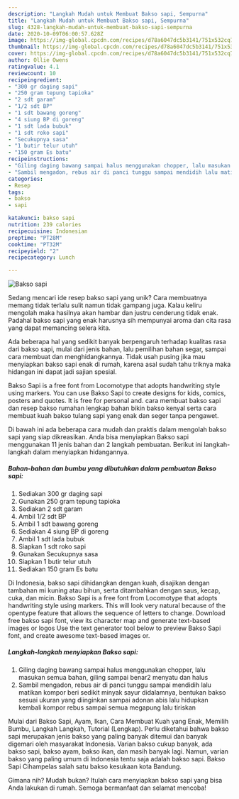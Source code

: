 ```yaml
---
description: "Langkah Mudah untuk Membuat Bakso sapi, Sempurna"
title: "Langkah Mudah untuk Membuat Bakso sapi, Sempurna"
slug: 4328-langkah-mudah-untuk-membuat-bakso-sapi-sempurna
date: 2020-10-09T06:00:57.628Z
image: https://img-global.cpcdn.com/recipes/d78a6047dc5b3141/751x532cq70/bakso-sapi-foto-resep-utama.jpg
thumbnail: https://img-global.cpcdn.com/recipes/d78a6047dc5b3141/751x532cq70/bakso-sapi-foto-resep-utama.jpg
cover: https://img-global.cpcdn.com/recipes/d78a6047dc5b3141/751x532cq70/bakso-sapi-foto-resep-utama.jpg
author: Ollie Owens
ratingvalue: 4.1
reviewcount: 10
recipeingredient:
- "300 gr daging sapi"
- "250 gram tepung tapioka"
- "2 sdt garam"
- "1/2 sdt BP"
- "1 sdt bawang goreng"
- "4 siung BP di goreng"
- "1 sdt lada bubuk"
- "1 sdt roko sapi"
- "Secukupnya sasa"
- "1 butir telur utuh"
- "150 gram Es batu"
recipeinstructions:
- "Giling daging bawang sampai halus menggunakan chopper, lalu masukan semua bahan, giling sampai benar2 menyatu dan halus"
- "Sambil mengadon, rebus air di panci tunggu sampai mendidih lalu matikan kompor beri sedikit minyak sayur didalamnya, bentukan bakso sesuai ukuran yang diinginkan sampai adonan abis lalu hidupkan kembali kompor rebus sampai semua megapung lalu tiriskan"
categories:
- Resep
tags:
- bakso
- sapi

katakunci: bakso sapi 
nutrition: 239 calories
recipecuisine: Indonesian
preptime: "PT28M"
cooktime: "PT32M"
recipeyield: "2"
recipecategory: Lunch

---
```



![Bakso sapi](https://img-global.cpcdn.com/recipes/d78a6047dc5b3141/751x532cq70/bakso-sapi-foto-resep-utama.jpg)

Sedang mencari ide resep bakso sapi yang unik? Cara membuatnya memang tidak terlalu sulit namun tidak gampang juga. Kalau keliru mengolah maka hasilnya akan hambar dan justru cenderung tidak enak. Padahal bakso sapi yang enak harusnya sih mempunyai aroma dan cita rasa yang dapat memancing selera kita.

Ada beberapa hal yang sedikit banyak berpengaruh terhadap kualitas rasa dari bakso sapi, mulai dari jenis bahan, lalu pemilihan bahan segar, sampai cara membuat dan menghidangkannya. Tidak usah pusing jika mau menyiapkan bakso sapi enak di rumah, karena asal sudah tahu triknya maka hidangan ini dapat jadi sajian spesial.

Bakso Sapi is a free font from Locomotype that adopts handwriting style using markers. You can use Bakso Sapi to create designs for kids, comics, posters and quotes. It is free for personal and. cara membuat bakso sapi dan resep bakso rumahan lengkap bahan bikin bakso kenyal serta cara membuat kuah bakso tulang sapi yang enak dan seger tanpa pengawet.


Di bawah ini ada beberapa cara mudah dan praktis dalam mengolah bakso sapi yang siap dikreasikan. Anda bisa menyiapkan Bakso sapi menggunakan 11 jenis bahan dan 2 langkah pembuatan. Berikut ini langkah-langkah dalam menyiapkan hidangannya.

<!--inarticleads1-->

##### Bahan-bahan dan bumbu yang dibutuhkan dalam pembuatan Bakso sapi:

1. Sediakan 300 gr daging sapi
1. Gunakan 250 gram tepung tapioka
1. Sediakan 2 sdt garam
1. Ambil 1/2 sdt BP
1. Ambil 1 sdt bawang goreng
1. Sediakan 4 siung BP di goreng
1. Ambil 1 sdt lada bubuk
1. Siapkan 1 sdt roko sapi
1. Gunakan Secukupnya sasa
1. Siapkan 1 butir telur utuh
1. Sediakan 150 gram Es batu


Di Indonesia, bakso sapi dihidangkan dengan kuah, disajikan dengan tambahan mi kuning atau bihun, serta ditambahkan dengan saus, kecap, cuka, dan micin. Bakso Sapi is a free font from Locomotype that adopts handwriting style using markers. This will look very natural because of the opentype feature that allows the sequence of letters to change. Download free bakso sapi font, view its character map and generate text-based images or logos Use the text generator tool below to preview Bakso Sapi font, and create awesome text-based images or. 

<!--inarticleads2-->

##### Langkah-langkah menyiapkan Bakso sapi:

1. Giling daging bawang sampai halus menggunakan chopper, lalu masukan semua bahan, giling sampai benar2 menyatu dan halus
1. Sambil mengadon, rebus air di panci tunggu sampai mendidih lalu matikan kompor beri sedikit minyak sayur didalamnya, bentukan bakso sesuai ukuran yang diinginkan sampai adonan abis lalu hidupkan kembali kompor rebus sampai semua megapung lalu tiriskan


Mulai dari Bakso Sapi, Ayam, Ikan, Cara Membuat Kuah yang Enak, Memilih Bumbu, Langkah Langkah, Tutorial (Lengkap). Perlu diketahui bahwa bakso sapi merupakan jenis bakso yang paling banyak ditemui dan banyak digemari oleh masyarakat Indonesia. Varian bakso cukup banyak, ada bakso sapi, bakso ayam, bakso ikan, dan masih banyak lagi. Namun, varian bakso yang paling umum di Indonesia tentu saja adalah bakso sapi. Bakso Sapi Cihampelas salah satu bakso kesukaan kota Bandung. 

Gimana nih? Mudah bukan? Itulah cara menyiapkan bakso sapi yang bisa Anda lakukan di rumah. Semoga bermanfaat dan selamat mencoba!
